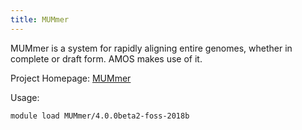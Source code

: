 ```yaml
---
title: MUMmer
---
```

MUMmer is a system for rapidly aligning entire genomes, whether in complete or draft form. AMOS makes use of it.

Project Homepage: [MUMmer](http://mummer.sourceforge.net/)

Usage:
```
module load MUMmer/4.0.0beta2-foss-2018b
```
